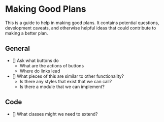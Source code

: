 # Making Good Plans

This is a guide to help in making good plans. It contains potential questions, development caveats, and otherwise helpful ideas that could contribute to making a better plan.

## General

- [] Ask what buttons do
  - What are the actions of buttons
  - Where do links lead
- [] What pieces of this are similar to other functionality?
  - Is there any styles that exist that we can call?
  - Is there a module that we can implement?

## Code

- [] What classes might we need to extend?
